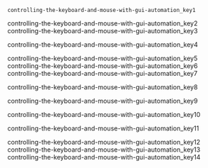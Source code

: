 ```ngMeta
controlling-the-keyboard-and-mouse-with-gui-automation_key1
```

controlling-the-keyboard-and-mouse-with-gui-automation_key2
controlling-the-keyboard-and-mouse-with-gui-automation_key3


controlling-the-keyboard-and-mouse-with-gui-automation_key4


controlling-the-keyboard-and-mouse-with-gui-automation_key5
controlling-the-keyboard-and-mouse-with-gui-automation_key6
controlling-the-keyboard-and-mouse-with-gui-automation_key7


controlling-the-keyboard-and-mouse-with-gui-automation_key8


controlling-the-keyboard-and-mouse-with-gui-automation_key9


controlling-the-keyboard-and-mouse-with-gui-automation_key10


controlling-the-keyboard-and-mouse-with-gui-automation_key11


controlling-the-keyboard-and-mouse-with-gui-automation_key12
controlling-the-keyboard-and-mouse-with-gui-automation_key13
controlling-the-keyboard-and-mouse-with-gui-automation_key14
